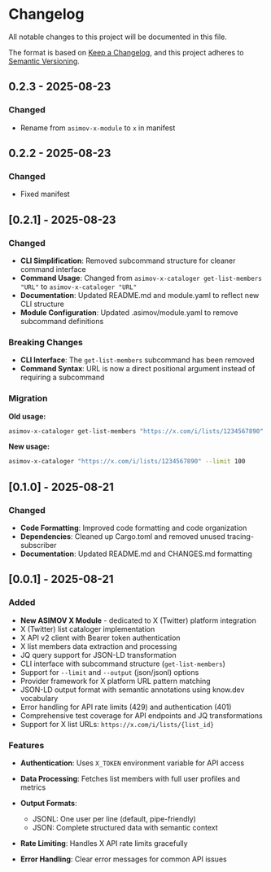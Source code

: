 # Changelog

All notable changes to this project will be documented in this file.

The format is based on [Keep a Changelog](https://keepachangelog.com/en/1.0.0/),
and this project adheres to [Semantic Versioning](https://semver.org/spec/v2.0.0.html).

## 0.2.3 - 2025-08-23

### Changed

- Rename from `asimov-x-module` to `x` in manifest

## 0.2.2 - 2025-08-23

### Changed

- Fixed manifest

## [0.2.1] - 2025-08-23

### Changed

- **CLI Simplification**: Removed subcommand structure for cleaner command interface
- **Command Usage**: Changed from `asimov-x-cataloger get-list-members "URL"` to `asimov-x-cataloger "URL"`
- **Documentation**: Updated README.md and module.yaml to reflect new CLI structure
- **Module Configuration**: Updated .asimov/module.yaml to remove subcommand definitions

### Breaking Changes

- **CLI Interface**: The `get-list-members` subcommand has been removed
- **Command Syntax**: URL is now a direct positional argument instead of requiring a subcommand

### Migration

**Old usage:**

```bash
asimov-x-cataloger get-list-members "https://x.com/i/lists/1234567890" --limit 100
```

**New usage:**

```bash
asimov-x-cataloger "https://x.com/i/lists/1234567890" --limit 100
```

## [0.1.0] - 2025-08-21

### Changed

- **Code Formatting**: Improved code formatting and code organization
- **Dependencies**: Cleaned up Cargo.toml and removed unused tracing-subscriber
- **Documentation**: Updated README.md and CHANGES.md formatting

## [0.0.1] - 2025-08-21

### Added

- **New ASIMOV X Module** - dedicated to X (Twitter) platform integration
- X (Twitter) list cataloger implementation
- X API v2 client with Bearer token authentication
- X list members data extraction and processing
- JQ query support for JSON-LD transformation
- CLI interface with subcommand structure (`get-list-members`)
- Support for `--limit` and `--output` (json/jsonl) options
- Provider framework for X platform URL pattern matching
- JSON-LD output format with semantic annotations using know.dev vocabulary
- Error handling for API rate limits (429) and authentication (401)
- Comprehensive test coverage for API endpoints and JQ transformations
- Support for X list URLs: `https://x.com/i/lists/{list_id}`

### Features

- **Authentication**: Uses `X_TOKEN` environment variable for API access
- **Data Processing**: Fetches list members with full user profiles and metrics
- **Output Formats**:

  - JSONL: One user per line (default, pipe-friendly)
  - JSON: Complete structured data with semantic context

- **Rate Limiting**: Handles X API rate limits gracefully
- **Error Handling**: Clear error messages for common API issues


